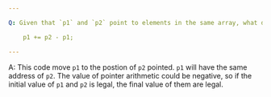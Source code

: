 ```yaml
---

Q: Given that `p1` and `p2` point to elements in the same array, what does the following code do? Are there values of `p1` or `p2` that make this code illegal?

    p1 += p2 - p1;

---
```


A: This code move `p1` to the postion of `p2` pointed. `p1` will have the same address of `p2`. The value of pointer arithmetic could be negative, so if the initial value of `p1` and `p2` is legal, the final value of them are legal.